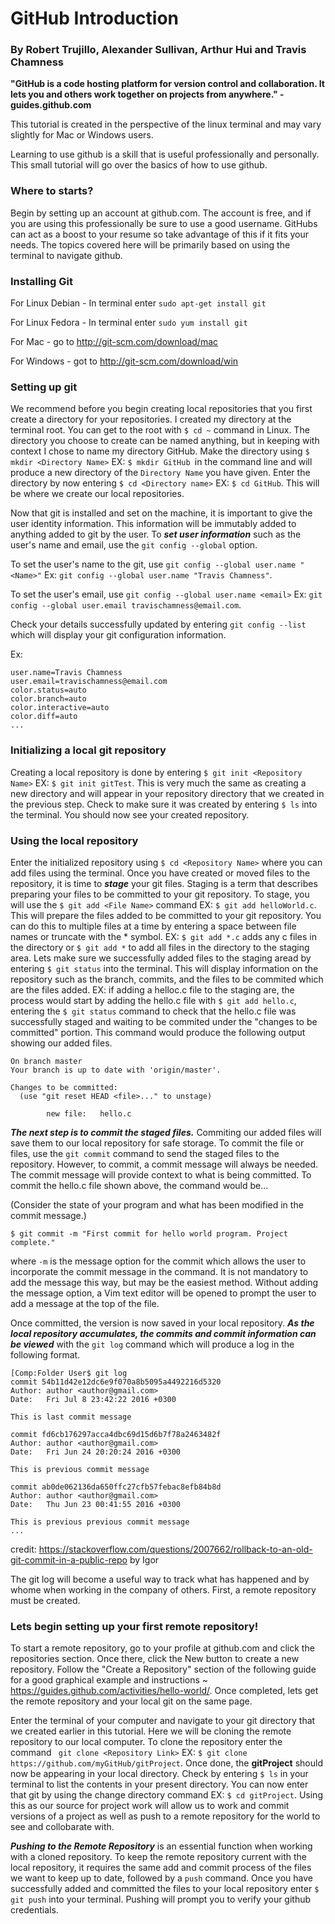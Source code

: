 # GitHub Introduction

### By Robert Trujillo, Alexander Sullivan, Arthur Hui and Travis Chamness

****"GitHub is a code hosting platform for version control and collaboration. It lets you and others work together on projects from anywhere." - guides.github.com****

This tutorial is created in the perspective of the linux terminal and may vary slightly for Mac or Windows users.

Learning to use github is a skill that is useful professionally and personally. This small tutorial will go over the basics of how to use github.

### Where to starts?

Begin by setting up an account at github.com. The account is free, and if you are using this professionally be sure to use a good username. GitHubs can act as a boost to your resume so take advantage of this if it fits your needs. The topics covered here will be primarily based on using the terminal to navigate github. 

### Installing Git

For Linux Debian - In terminal enter ```sudo apt-get install git```

For Linux Fedora - In terminal enter ```sudo yum install git```

For Mac - go to http://git-scm.com/download/mac

For Windows - got to http://git-scm.com/download/win

### Setting up git

We recommend before you begin creating local repositories that you first create a directory for your repositories. I created my directory at the terminal root. You can get to the root with ```$ cd ~``` command in Linux. The directory you choose to create can be named anything, but in keeping with context I chose to name my directory GitHub. Make the directory using ```$ mkdir <Directory Name>```  EX: ```$ mkdir GitHub ```in the command line and will produce a new directory of the ```Directory Name``` you have given. Enter the directory by now entering ```$ cd <Directory name>``` EX: ```$ cd GitHub```. This will be where we create our local repositories. 

Now that git is installed and set on the machine, it is important to give the user identity information. This information will be immutably added to anything added to git by the user. To ***set user information*** such as the user's name and email, use the ```git config --global``` option. 

To set the user's name to the git, use ```git config --global user.name "<Name>"``` 
Ex: ```git config --global user.name "Travis Chamness"```. 

To set the user's email, use ```git config --global user.name <email>```
Ex: ```git config --global user.email travischamness@email.com```.

Check your details successfully updated by entering ```git config --list``` which will display your git configuration information.

Ex:
```
user.name=Travis Chamness
user.email=travischamness@email.com
color.status=auto
color.branch=auto
color.interactive=auto
color.diff=auto
...
```

### Initializing a local git repository

Creating a local repository is done by entering ```$ git init <Repository Name>``` EX: ```$ git init gitTest```.  This is very much the same as creating a new directory and will appear in your repository directory that we created in the previous step. Check to make sure it was created by entering ```$ ls``` into the terminal. You should now see your created repository.

### Using the local repository

Enter the initialized repository using ```$ cd <Repository Name>``` where you can add files using the terminal. Once you have created or moved files to the repository, it is time to ***stage*** your git files. Staging is a term that describes preparing your files to be committed to your git repository. To stage, you will use the ```$ git add <File Name>``` command EX: ```$ git add helloWorld.c```. This will prepare the files added to be committed to your git repository. You can do this to multiple files at a time by entering a space between file names or truncate with the * symbol. EX: ```$ git add *.c``` adds any c files in the directory or ```$ git add *``` to add all files in the directory to the staging area. Lets make sure we successfully added files to the staging aread by entering ```$ git status``` into the terminal. This will display information on the repository such as the branch, commits, and the files to be commited which are the files added. EX: if adding a helloc.c file to the staging are, the process would start by adding the hello.c file with ```$ git add hello.c```, entering the ```$ git status``` command to check that the hello.c file was successfully staged and waiting to be commited under the "changes to be committed" portion. This command would produce the following output showing our added files.
```
On branch master
Your branch is up to date with 'origin/master'.

Changes to be committed:
  (use "git reset HEAD <file>..." to unstage)

        new file:   hello.c
```

***The next step is to commit the staged files.*** Commiting our added files will save them to our local repository for safe storage. To commit the file or files, use the ```git commit``` command to send the staged files to the repository. However, to commit, a commit message will always be needed. The commit message will provide context to what is being committed. To commit the hello.c file shown above, the command would be...

(Consider the state of your program and what has been modified in the commit message.)

```$ git commit -m "First commit for hello world program. Project complete."```

where ```-m``` is the message option for the commit which allows the user to incorporate the commit message in the command.  It is not mandatory to add the message this way, but may be the easiest method. Without adding the message option, a Vim text editor will be opened to prompt the user to add a message at the top of the file. 

Once committed, the version is now saved in your local repository. ***As the local repository accumulates, the commits and commit information can be viewed*** with the ```git log``` command which will produce a log in the following format.

```
[Comp:Folder User$ git log
commit 54b11d42e12dc6e9f070a8b5095a4492216d5320
Author: author <author@gmail.com>
Date:   Fri Jul 8 23:42:22 2016 +0300

This is last commit message

commit fd6cb176297acca4dbc69d15d6b7f78a2463482f
Author: author <author@gmail.com>
Date:   Fri Jun 24 20:20:24 2016 +0300

This is previous commit message

commit ab0de062136da650ffc27cfb57febac8efb84b8d
Author: author <author@gmail.com>
Date:   Thu Jun 23 00:41:55 2016 +0300

This is previous previous commit message
...
```
credit: https://stackoverflow.com/questions/2007662/rollback-to-an-old-git-commit-in-a-public-repo by Igor

The git log will become a useful way to track what has happened and by whome when working in the company of others. First, a remote repository must be created.

### Lets begin setting up your first remote repository! 

To start a remote repository, go to your profile at github.com and click the repositories section. Once there, click the New button to create a new repository. Follow the "Create a Repository" section of the following guide for a good graphical example and instructions ~ https://guides.github.com/activities/hello-world/. Once completed, lets get the remote repository and your local git on the same page.

Enter the terminal of your computer and navigate to your git directory that we created earlier in this tutorial. Here we will be cloning the remote repository to our local computer. To clone the repository enter the command ``` git clone <Repository Link>``` EX: ```$ git clone https://github.com/myGitHub/gitProject```. Once done, the ****gitProject**** should now be appearing in your local directory. Check by entering ```$ ls``` in your terminal to list the contents in your present directory. You can now enter that git by using the change directory command EX: ```$ cd gitProject```. Using this as our source for project work will allow us to work and commit versions of a project as well as push to a remote repository for the world to see and collobarate with.

***Pushing to the Remote Repository*** is an essential function when working with a cloned repository. To keep the remote repository current with the local repository, it requires the same add and commit process of the files we want to keep up to date, followed by a ```push``` command. Once you have successfully added and committed the files to your local repository enter ```$ git push``` into your terminal. Pushing will prompt you to verify your github credentials.
